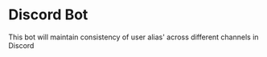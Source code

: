 # Discord Bot

This bot will maintain consistency of user alias' across different channels in Discord
